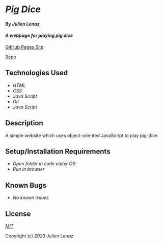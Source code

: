 # _Pig Dice_

#### By _**Julien Lenaz**_

#### _A webpage for playing pig dice_

[GitHub Pages Site](https://julienlen.github.io/pig-dice)

[Repo](https://github.com/julienlen/pig-dice.git) 

## Technologies Used

* _HTML_
* _CSS_
* _Java Script_
* _Git_
* _Java Script_

## Description

A simple website which uses object-oriented JavaScript to play pig-dice.

## Setup/Installation Requirements

* _Open folder in code editer OR_
* _Run in browser_


## Known Bugs

* _No known issues_

## License

_[MIT](https://choosealicense.com/licenses/mit/)_

Copyright (c) _2023_ _Julien Lenaz_ 

